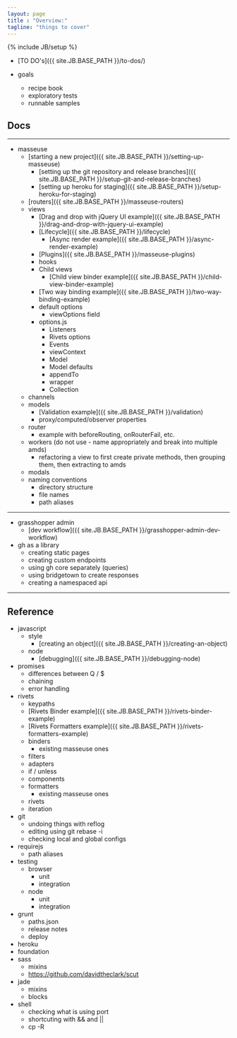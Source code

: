 ```yaml
---
layout: page
title : "Overview:"
tagline: "things to cover"
---
```

{% include JB/setup %}

* [TO DO's]({{ site.JB.BASE_PATH }}/to-dos/) 

* goals
    * recipe book
    * exploratory tests
    * runnable samples
    
## Docs

---

* masseuse
    * <a name="masseuse-start"></a> [starting a new project]({{ site.JB.BASE_PATH }}/setting-up-masseuse)
        * [setting up the git repository and release branches]({{ site.JB.BASE_PATH }}/setup-git-and-release-branches)
        * [setting up heroku for staging]({{ site.JB.BASE_PATH }}/setup-heroku-for-staging)
    * [routers]({{ site.JB.BASE_PATH }}/masseuse-routers)
    * views
        * [Drag and drop with jQuery UI example]({{ site.JB.BASE_PATH }}/drag-and-drop-with-jquery-ui-example)
        * [Lifecycle]({{ site.JB.BASE_PATH }}/lifecycle)
            * [Async render example]({{ site.JB.BASE_PATH }}/async-render-example)
        * [Plugins]({{ site.JB.BASE_PATH }}/masseuse-plugins)
        * hooks
        * Child views
            * [Child view binder example]({{ site.JB.BASE_PATH }}/child-view-binder-example)
        * [Two way binding example]({{ site.JB.BASE_PATH }}/two-way-binding-example)
        * default options
            * viewOptions field
        * options.js
            * Listeners
            * Rivets options
            * Events
            * viewContext
            * Model
            * Model defaults
            * appendTo
            * wrapper
            * Collection
    * channels
    * models
        * [Validation example]({{ site.JB.BASE_PATH }}/validation)
        * proxy/computed/observer properties
    * router
        * example with beforeRouting, onRouterFail, etc.
    * workers (do not use - name appropriately and break into multiple amds)
        * refactoring a view to first create private methods, then grouping them, then extracting to amds
    * modals
    * naming conventions
        * directory structure
        * file names
        * path aliases
        
---

* grasshopper admin
    * [dev workflow]({{ site.JB.BASE_PATH }}/grasshopper-admin-dev-workflow)
* gh as a library
    * creating static pages
    * creating custom endpoints
    * using gh core separately (queries)
    * using bridgetown to create responses
    * creating a namespaced api
    
---

## Reference

* javascript
    * style
        * [creating an object]({{ site.JB.BASE_PATH }}/creating-an-object)
    * node
        * [debugging]({{ site.JB.BASE_PATH }}/debugging-node)
* promises
    * differences between Q / $
    * chaining
    * error handling
* rivets
    * keypaths
    * [Rivets Binder example]({{ site.JB.BASE_PATH }}/rivets-binder-example)
    * [Rivets Formatters example]({{ site.JB.BASE_PATH }}/rivets-formatters-example)
    * binders 
        * existing masseuse ones
    * filters
    * adapters
    * if / unless
    * components
    * formatters
        * existing masseuse ones
    * rivets
    * iteration
* git
    * undoing things with reflog
    * editing using git rebase -i
    * checking local and global configs
* requirejs
    * path aliases
* testing
    * browser
        * unit
        * integration
    * node     
        * unit
        * integration
* grunt
    * paths.json
    * release notes
    * deploy
* heroku
* foundation
* sass
    * mixins
    * https://github.com/davidtheclark/scut
* jade
    * mixins
    * blocks
* shell
    * checking what is using port
    * shortcuting with && and ||
    * cp -R